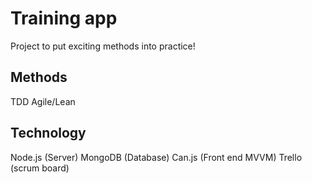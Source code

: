 Training app
===========

Project to put exciting methods into practice!

Methods
-----------
TDD
Agile/Lean

Technology
-----------
Node.js (Server)
MongoDB (Database)
Can.js (Front end MVVM)
Trello (scrum board)
